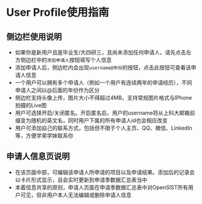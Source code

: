 # User Profile使用指南
## 侧边栏使用说明
* 如果你是新用户且是毕业生/大四研三，且尚未添加任何申请人，请先点击左方侧边栏中的`添加申请人`按钮填写个人信息
* 添加申请人后，侧边栏内会出现`username@年份`的按钮，点击此按钮可查看该申请人信息
* 一个用户可以拥有多个申请人（例如一个用户有连续两年的申请经历），不同申请人之间以@后面的年份作为区分
* 侧边栏支持头像上传，图片大小不得超过4MB，支持常规图片格式与IPhone拍摄的Live图
* 用户可选择开启/关闭匿名。开启匿名后，用户的username将从上科大邮箱前缀变为随机的英文名，同时用户下属的所有申请人id也会相应改变
* 用户可添加自己的联系方式，包括但不限于个人主页、QQ、微信、LinkedIn等，方便学弟学妹联系你
## 申请人信息页说明
* 在该页面中部，可编辑该申请人所申请的项目以及申请结果。添加后的记录会以卡片形式显示，且会实时更新到申请季数据汇总表当中
* 本着信息共享的原则，申请人页面在申请季数据汇总表中对OpenSIST所有用户可见，但非用户本人无法编辑或删除申请人信息